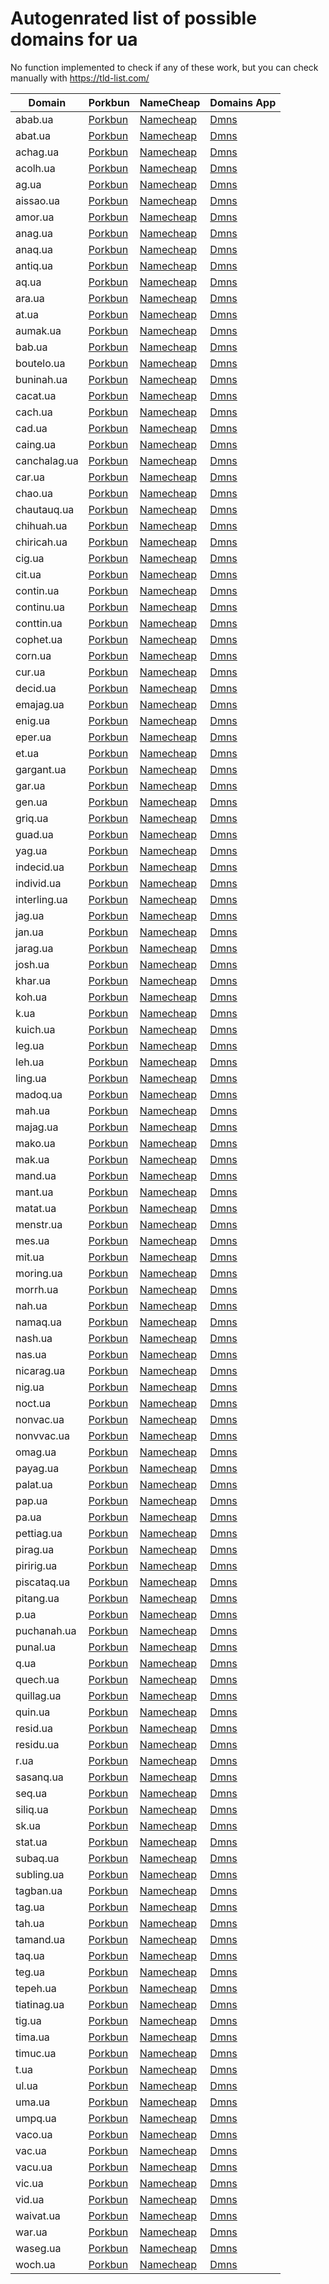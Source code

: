 # Autogenrated list of possible domains for ua

No function implemented to check if any of these work, but you can check manually with https://tld-list.com/

| Domain | Porkbun | NameCheap | Domains App |
|---|---|---|---|
| abab.ua | [Porkbun](https://porkbun.com/checkout/search?prb=e814663da1&tlds=&idnLanguage=&search=search&q=abab.ua) | [Namecheap](https://www.namecheap.com/domains/registration/results/?domain=abab.ua) | [Dmns](https://dmns.app/domains?q=abab.ua) |
| abat.ua | [Porkbun](https://porkbun.com/checkout/search?prb=e814663da1&tlds=&idnLanguage=&search=search&q=abat.ua) | [Namecheap](https://www.namecheap.com/domains/registration/results/?domain=abat.ua) | [Dmns](https://dmns.app/domains?q=abat.ua) |
| achag.ua | [Porkbun](https://porkbun.com/checkout/search?prb=e814663da1&tlds=&idnLanguage=&search=search&q=achag.ua) | [Namecheap](https://www.namecheap.com/domains/registration/results/?domain=achag.ua) | [Dmns](https://dmns.app/domains?q=achag.ua) |
| acolh.ua | [Porkbun](https://porkbun.com/checkout/search?prb=e814663da1&tlds=&idnLanguage=&search=search&q=acolh.ua) | [Namecheap](https://www.namecheap.com/domains/registration/results/?domain=acolh.ua) | [Dmns](https://dmns.app/domains?q=acolh.ua) |
| ag.ua | [Porkbun](https://porkbun.com/checkout/search?prb=e814663da1&tlds=&idnLanguage=&search=search&q=ag.ua) | [Namecheap](https://www.namecheap.com/domains/registration/results/?domain=ag.ua) | [Dmns](https://dmns.app/domains?q=ag.ua) |
| aissao.ua | [Porkbun](https://porkbun.com/checkout/search?prb=e814663da1&tlds=&idnLanguage=&search=search&q=aissao.ua) | [Namecheap](https://www.namecheap.com/domains/registration/results/?domain=aissao.ua) | [Dmns](https://dmns.app/domains?q=aissao.ua) |
| amor.ua | [Porkbun](https://porkbun.com/checkout/search?prb=e814663da1&tlds=&idnLanguage=&search=search&q=amor.ua) | [Namecheap](https://www.namecheap.com/domains/registration/results/?domain=amor.ua) | [Dmns](https://dmns.app/domains?q=amor.ua) |
| anag.ua | [Porkbun](https://porkbun.com/checkout/search?prb=e814663da1&tlds=&idnLanguage=&search=search&q=anag.ua) | [Namecheap](https://www.namecheap.com/domains/registration/results/?domain=anag.ua) | [Dmns](https://dmns.app/domains?q=anag.ua) |
| anaq.ua | [Porkbun](https://porkbun.com/checkout/search?prb=e814663da1&tlds=&idnLanguage=&search=search&q=anaq.ua) | [Namecheap](https://www.namecheap.com/domains/registration/results/?domain=anaq.ua) | [Dmns](https://dmns.app/domains?q=anaq.ua) |
| antiq.ua | [Porkbun](https://porkbun.com/checkout/search?prb=e814663da1&tlds=&idnLanguage=&search=search&q=antiq.ua) | [Namecheap](https://www.namecheap.com/domains/registration/results/?domain=antiq.ua) | [Dmns](https://dmns.app/domains?q=antiq.ua) |
| aq.ua | [Porkbun](https://porkbun.com/checkout/search?prb=e814663da1&tlds=&idnLanguage=&search=search&q=aq.ua) | [Namecheap](https://www.namecheap.com/domains/registration/results/?domain=aq.ua) | [Dmns](https://dmns.app/domains?q=aq.ua) |
| ara.ua | [Porkbun](https://porkbun.com/checkout/search?prb=e814663da1&tlds=&idnLanguage=&search=search&q=ara.ua) | [Namecheap](https://www.namecheap.com/domains/registration/results/?domain=ara.ua) | [Dmns](https://dmns.app/domains?q=ara.ua) |
| at.ua | [Porkbun](https://porkbun.com/checkout/search?prb=e814663da1&tlds=&idnLanguage=&search=search&q=at.ua) | [Namecheap](https://www.namecheap.com/domains/registration/results/?domain=at.ua) | [Dmns](https://dmns.app/domains?q=at.ua) |
| aumak.ua | [Porkbun](https://porkbun.com/checkout/search?prb=e814663da1&tlds=&idnLanguage=&search=search&q=aumak.ua) | [Namecheap](https://www.namecheap.com/domains/registration/results/?domain=aumak.ua) | [Dmns](https://dmns.app/domains?q=aumak.ua) |
| bab.ua | [Porkbun](https://porkbun.com/checkout/search?prb=e814663da1&tlds=&idnLanguage=&search=search&q=bab.ua) | [Namecheap](https://www.namecheap.com/domains/registration/results/?domain=bab.ua) | [Dmns](https://dmns.app/domains?q=bab.ua) |
| boutelo.ua | [Porkbun](https://porkbun.com/checkout/search?prb=e814663da1&tlds=&idnLanguage=&search=search&q=boutelo.ua) | [Namecheap](https://www.namecheap.com/domains/registration/results/?domain=boutelo.ua) | [Dmns](https://dmns.app/domains?q=boutelo.ua) |
| buninah.ua | [Porkbun](https://porkbun.com/checkout/search?prb=e814663da1&tlds=&idnLanguage=&search=search&q=buninah.ua) | [Namecheap](https://www.namecheap.com/domains/registration/results/?domain=buninah.ua) | [Dmns](https://dmns.app/domains?q=buninah.ua) |
| cacat.ua | [Porkbun](https://porkbun.com/checkout/search?prb=e814663da1&tlds=&idnLanguage=&search=search&q=cacat.ua) | [Namecheap](https://www.namecheap.com/domains/registration/results/?domain=cacat.ua) | [Dmns](https://dmns.app/domains?q=cacat.ua) |
| cach.ua | [Porkbun](https://porkbun.com/checkout/search?prb=e814663da1&tlds=&idnLanguage=&search=search&q=cach.ua) | [Namecheap](https://www.namecheap.com/domains/registration/results/?domain=cach.ua) | [Dmns](https://dmns.app/domains?q=cach.ua) |
| cad.ua | [Porkbun](https://porkbun.com/checkout/search?prb=e814663da1&tlds=&idnLanguage=&search=search&q=cad.ua) | [Namecheap](https://www.namecheap.com/domains/registration/results/?domain=cad.ua) | [Dmns](https://dmns.app/domains?q=cad.ua) |
| caing.ua | [Porkbun](https://porkbun.com/checkout/search?prb=e814663da1&tlds=&idnLanguage=&search=search&q=caing.ua) | [Namecheap](https://www.namecheap.com/domains/registration/results/?domain=caing.ua) | [Dmns](https://dmns.app/domains?q=caing.ua) |
| canchalag.ua | [Porkbun](https://porkbun.com/checkout/search?prb=e814663da1&tlds=&idnLanguage=&search=search&q=canchalag.ua) | [Namecheap](https://www.namecheap.com/domains/registration/results/?domain=canchalag.ua) | [Dmns](https://dmns.app/domains?q=canchalag.ua) |
| car.ua | [Porkbun](https://porkbun.com/checkout/search?prb=e814663da1&tlds=&idnLanguage=&search=search&q=car.ua) | [Namecheap](https://www.namecheap.com/domains/registration/results/?domain=car.ua) | [Dmns](https://dmns.app/domains?q=car.ua) |
| chao.ua | [Porkbun](https://porkbun.com/checkout/search?prb=e814663da1&tlds=&idnLanguage=&search=search&q=chao.ua) | [Namecheap](https://www.namecheap.com/domains/registration/results/?domain=chao.ua) | [Dmns](https://dmns.app/domains?q=chao.ua) |
| chautauq.ua | [Porkbun](https://porkbun.com/checkout/search?prb=e814663da1&tlds=&idnLanguage=&search=search&q=chautauq.ua) | [Namecheap](https://www.namecheap.com/domains/registration/results/?domain=chautauq.ua) | [Dmns](https://dmns.app/domains?q=chautauq.ua) |
| chihuah.ua | [Porkbun](https://porkbun.com/checkout/search?prb=e814663da1&tlds=&idnLanguage=&search=search&q=chihuah.ua) | [Namecheap](https://www.namecheap.com/domains/registration/results/?domain=chihuah.ua) | [Dmns](https://dmns.app/domains?q=chihuah.ua) |
| chiricah.ua | [Porkbun](https://porkbun.com/checkout/search?prb=e814663da1&tlds=&idnLanguage=&search=search&q=chiricah.ua) | [Namecheap](https://www.namecheap.com/domains/registration/results/?domain=chiricah.ua) | [Dmns](https://dmns.app/domains?q=chiricah.ua) |
| cig.ua | [Porkbun](https://porkbun.com/checkout/search?prb=e814663da1&tlds=&idnLanguage=&search=search&q=cig.ua) | [Namecheap](https://www.namecheap.com/domains/registration/results/?domain=cig.ua) | [Dmns](https://dmns.app/domains?q=cig.ua) |
| cit.ua | [Porkbun](https://porkbun.com/checkout/search?prb=e814663da1&tlds=&idnLanguage=&search=search&q=cit.ua) | [Namecheap](https://www.namecheap.com/domains/registration/results/?domain=cit.ua) | [Dmns](https://dmns.app/domains?q=cit.ua) |
| contin.ua | [Porkbun](https://porkbun.com/checkout/search?prb=e814663da1&tlds=&idnLanguage=&search=search&q=contin.ua) | [Namecheap](https://www.namecheap.com/domains/registration/results/?domain=contin.ua) | [Dmns](https://dmns.app/domains?q=contin.ua) |
| continu.ua | [Porkbun](https://porkbun.com/checkout/search?prb=e814663da1&tlds=&idnLanguage=&search=search&q=continu.ua) | [Namecheap](https://www.namecheap.com/domains/registration/results/?domain=continu.ua) | [Dmns](https://dmns.app/domains?q=continu.ua) |
| conttin.ua | [Porkbun](https://porkbun.com/checkout/search?prb=e814663da1&tlds=&idnLanguage=&search=search&q=conttin.ua) | [Namecheap](https://www.namecheap.com/domains/registration/results/?domain=conttin.ua) | [Dmns](https://dmns.app/domains?q=conttin.ua) |
| cophet.ua | [Porkbun](https://porkbun.com/checkout/search?prb=e814663da1&tlds=&idnLanguage=&search=search&q=cophet.ua) | [Namecheap](https://www.namecheap.com/domains/registration/results/?domain=cophet.ua) | [Dmns](https://dmns.app/domains?q=cophet.ua) |
| corn.ua | [Porkbun](https://porkbun.com/checkout/search?prb=e814663da1&tlds=&idnLanguage=&search=search&q=corn.ua) | [Namecheap](https://www.namecheap.com/domains/registration/results/?domain=corn.ua) | [Dmns](https://dmns.app/domains?q=corn.ua) |
| cur.ua | [Porkbun](https://porkbun.com/checkout/search?prb=e814663da1&tlds=&idnLanguage=&search=search&q=cur.ua) | [Namecheap](https://www.namecheap.com/domains/registration/results/?domain=cur.ua) | [Dmns](https://dmns.app/domains?q=cur.ua) |
| decid.ua | [Porkbun](https://porkbun.com/checkout/search?prb=e814663da1&tlds=&idnLanguage=&search=search&q=decid.ua) | [Namecheap](https://www.namecheap.com/domains/registration/results/?domain=decid.ua) | [Dmns](https://dmns.app/domains?q=decid.ua) |
| emajag.ua | [Porkbun](https://porkbun.com/checkout/search?prb=e814663da1&tlds=&idnLanguage=&search=search&q=emajag.ua) | [Namecheap](https://www.namecheap.com/domains/registration/results/?domain=emajag.ua) | [Dmns](https://dmns.app/domains?q=emajag.ua) |
| enig.ua | [Porkbun](https://porkbun.com/checkout/search?prb=e814663da1&tlds=&idnLanguage=&search=search&q=enig.ua) | [Namecheap](https://www.namecheap.com/domains/registration/results/?domain=enig.ua) | [Dmns](https://dmns.app/domains?q=enig.ua) |
| eper.ua | [Porkbun](https://porkbun.com/checkout/search?prb=e814663da1&tlds=&idnLanguage=&search=search&q=eper.ua) | [Namecheap](https://www.namecheap.com/domains/registration/results/?domain=eper.ua) | [Dmns](https://dmns.app/domains?q=eper.ua) |
| et.ua | [Porkbun](https://porkbun.com/checkout/search?prb=e814663da1&tlds=&idnLanguage=&search=search&q=et.ua) | [Namecheap](https://www.namecheap.com/domains/registration/results/?domain=et.ua) | [Dmns](https://dmns.app/domains?q=et.ua) |
| gargant.ua | [Porkbun](https://porkbun.com/checkout/search?prb=e814663da1&tlds=&idnLanguage=&search=search&q=gargant.ua) | [Namecheap](https://www.namecheap.com/domains/registration/results/?domain=gargant.ua) | [Dmns](https://dmns.app/domains?q=gargant.ua) |
| gar.ua | [Porkbun](https://porkbun.com/checkout/search?prb=e814663da1&tlds=&idnLanguage=&search=search&q=gar.ua) | [Namecheap](https://www.namecheap.com/domains/registration/results/?domain=gar.ua) | [Dmns](https://dmns.app/domains?q=gar.ua) |
| gen.ua | [Porkbun](https://porkbun.com/checkout/search?prb=e814663da1&tlds=&idnLanguage=&search=search&q=gen.ua) | [Namecheap](https://www.namecheap.com/domains/registration/results/?domain=gen.ua) | [Dmns](https://dmns.app/domains?q=gen.ua) |
| griq.ua | [Porkbun](https://porkbun.com/checkout/search?prb=e814663da1&tlds=&idnLanguage=&search=search&q=griq.ua) | [Namecheap](https://www.namecheap.com/domains/registration/results/?domain=griq.ua) | [Dmns](https://dmns.app/domains?q=griq.ua) |
| guad.ua | [Porkbun](https://porkbun.com/checkout/search?prb=e814663da1&tlds=&idnLanguage=&search=search&q=guad.ua) | [Namecheap](https://www.namecheap.com/domains/registration/results/?domain=guad.ua) | [Dmns](https://dmns.app/domains?q=guad.ua) |
| yag.ua | [Porkbun](https://porkbun.com/checkout/search?prb=e814663da1&tlds=&idnLanguage=&search=search&q=yag.ua) | [Namecheap](https://www.namecheap.com/domains/registration/results/?domain=yag.ua) | [Dmns](https://dmns.app/domains?q=yag.ua) |
| indecid.ua | [Porkbun](https://porkbun.com/checkout/search?prb=e814663da1&tlds=&idnLanguage=&search=search&q=indecid.ua) | [Namecheap](https://www.namecheap.com/domains/registration/results/?domain=indecid.ua) | [Dmns](https://dmns.app/domains?q=indecid.ua) |
| individ.ua | [Porkbun](https://porkbun.com/checkout/search?prb=e814663da1&tlds=&idnLanguage=&search=search&q=individ.ua) | [Namecheap](https://www.namecheap.com/domains/registration/results/?domain=individ.ua) | [Dmns](https://dmns.app/domains?q=individ.ua) |
| interling.ua | [Porkbun](https://porkbun.com/checkout/search?prb=e814663da1&tlds=&idnLanguage=&search=search&q=interling.ua) | [Namecheap](https://www.namecheap.com/domains/registration/results/?domain=interling.ua) | [Dmns](https://dmns.app/domains?q=interling.ua) |
| jag.ua | [Porkbun](https://porkbun.com/checkout/search?prb=e814663da1&tlds=&idnLanguage=&search=search&q=jag.ua) | [Namecheap](https://www.namecheap.com/domains/registration/results/?domain=jag.ua) | [Dmns](https://dmns.app/domains?q=jag.ua) |
| jan.ua | [Porkbun](https://porkbun.com/checkout/search?prb=e814663da1&tlds=&idnLanguage=&search=search&q=jan.ua) | [Namecheap](https://www.namecheap.com/domains/registration/results/?domain=jan.ua) | [Dmns](https://dmns.app/domains?q=jan.ua) |
| jarag.ua | [Porkbun](https://porkbun.com/checkout/search?prb=e814663da1&tlds=&idnLanguage=&search=search&q=jarag.ua) | [Namecheap](https://www.namecheap.com/domains/registration/results/?domain=jarag.ua) | [Dmns](https://dmns.app/domains?q=jarag.ua) |
| josh.ua | [Porkbun](https://porkbun.com/checkout/search?prb=e814663da1&tlds=&idnLanguage=&search=search&q=josh.ua) | [Namecheap](https://www.namecheap.com/domains/registration/results/?domain=josh.ua) | [Dmns](https://dmns.app/domains?q=josh.ua) |
| khar.ua | [Porkbun](https://porkbun.com/checkout/search?prb=e814663da1&tlds=&idnLanguage=&search=search&q=khar.ua) | [Namecheap](https://www.namecheap.com/domains/registration/results/?domain=khar.ua) | [Dmns](https://dmns.app/domains?q=khar.ua) |
| koh.ua | [Porkbun](https://porkbun.com/checkout/search?prb=e814663da1&tlds=&idnLanguage=&search=search&q=koh.ua) | [Namecheap](https://www.namecheap.com/domains/registration/results/?domain=koh.ua) | [Dmns](https://dmns.app/domains?q=koh.ua) |
| k.ua | [Porkbun](https://porkbun.com/checkout/search?prb=e814663da1&tlds=&idnLanguage=&search=search&q=k.ua) | [Namecheap](https://www.namecheap.com/domains/registration/results/?domain=k.ua) | [Dmns](https://dmns.app/domains?q=k.ua) |
| kuich.ua | [Porkbun](https://porkbun.com/checkout/search?prb=e814663da1&tlds=&idnLanguage=&search=search&q=kuich.ua) | [Namecheap](https://www.namecheap.com/domains/registration/results/?domain=kuich.ua) | [Dmns](https://dmns.app/domains?q=kuich.ua) |
| leg.ua | [Porkbun](https://porkbun.com/checkout/search?prb=e814663da1&tlds=&idnLanguage=&search=search&q=leg.ua) | [Namecheap](https://www.namecheap.com/domains/registration/results/?domain=leg.ua) | [Dmns](https://dmns.app/domains?q=leg.ua) |
| leh.ua | [Porkbun](https://porkbun.com/checkout/search?prb=e814663da1&tlds=&idnLanguage=&search=search&q=leh.ua) | [Namecheap](https://www.namecheap.com/domains/registration/results/?domain=leh.ua) | [Dmns](https://dmns.app/domains?q=leh.ua) |
| ling.ua | [Porkbun](https://porkbun.com/checkout/search?prb=e814663da1&tlds=&idnLanguage=&search=search&q=ling.ua) | [Namecheap](https://www.namecheap.com/domains/registration/results/?domain=ling.ua) | [Dmns](https://dmns.app/domains?q=ling.ua) |
| madoq.ua | [Porkbun](https://porkbun.com/checkout/search?prb=e814663da1&tlds=&idnLanguage=&search=search&q=madoq.ua) | [Namecheap](https://www.namecheap.com/domains/registration/results/?domain=madoq.ua) | [Dmns](https://dmns.app/domains?q=madoq.ua) |
| mah.ua | [Porkbun](https://porkbun.com/checkout/search?prb=e814663da1&tlds=&idnLanguage=&search=search&q=mah.ua) | [Namecheap](https://www.namecheap.com/domains/registration/results/?domain=mah.ua) | [Dmns](https://dmns.app/domains?q=mah.ua) |
| majag.ua | [Porkbun](https://porkbun.com/checkout/search?prb=e814663da1&tlds=&idnLanguage=&search=search&q=majag.ua) | [Namecheap](https://www.namecheap.com/domains/registration/results/?domain=majag.ua) | [Dmns](https://dmns.app/domains?q=majag.ua) |
| mako.ua | [Porkbun](https://porkbun.com/checkout/search?prb=e814663da1&tlds=&idnLanguage=&search=search&q=mako.ua) | [Namecheap](https://www.namecheap.com/domains/registration/results/?domain=mako.ua) | [Dmns](https://dmns.app/domains?q=mako.ua) |
| mak.ua | [Porkbun](https://porkbun.com/checkout/search?prb=e814663da1&tlds=&idnLanguage=&search=search&q=mak.ua) | [Namecheap](https://www.namecheap.com/domains/registration/results/?domain=mak.ua) | [Dmns](https://dmns.app/domains?q=mak.ua) |
| mand.ua | [Porkbun](https://porkbun.com/checkout/search?prb=e814663da1&tlds=&idnLanguage=&search=search&q=mand.ua) | [Namecheap](https://www.namecheap.com/domains/registration/results/?domain=mand.ua) | [Dmns](https://dmns.app/domains?q=mand.ua) |
| mant.ua | [Porkbun](https://porkbun.com/checkout/search?prb=e814663da1&tlds=&idnLanguage=&search=search&q=mant.ua) | [Namecheap](https://www.namecheap.com/domains/registration/results/?domain=mant.ua) | [Dmns](https://dmns.app/domains?q=mant.ua) |
| matat.ua | [Porkbun](https://porkbun.com/checkout/search?prb=e814663da1&tlds=&idnLanguage=&search=search&q=matat.ua) | [Namecheap](https://www.namecheap.com/domains/registration/results/?domain=matat.ua) | [Dmns](https://dmns.app/domains?q=matat.ua) |
| menstr.ua | [Porkbun](https://porkbun.com/checkout/search?prb=e814663da1&tlds=&idnLanguage=&search=search&q=menstr.ua) | [Namecheap](https://www.namecheap.com/domains/registration/results/?domain=menstr.ua) | [Dmns](https://dmns.app/domains?q=menstr.ua) |
| mes.ua | [Porkbun](https://porkbun.com/checkout/search?prb=e814663da1&tlds=&idnLanguage=&search=search&q=mes.ua) | [Namecheap](https://www.namecheap.com/domains/registration/results/?domain=mes.ua) | [Dmns](https://dmns.app/domains?q=mes.ua) |
| mit.ua | [Porkbun](https://porkbun.com/checkout/search?prb=e814663da1&tlds=&idnLanguage=&search=search&q=mit.ua) | [Namecheap](https://www.namecheap.com/domains/registration/results/?domain=mit.ua) | [Dmns](https://dmns.app/domains?q=mit.ua) |
| moring.ua | [Porkbun](https://porkbun.com/checkout/search?prb=e814663da1&tlds=&idnLanguage=&search=search&q=moring.ua) | [Namecheap](https://www.namecheap.com/domains/registration/results/?domain=moring.ua) | [Dmns](https://dmns.app/domains?q=moring.ua) |
| morrh.ua | [Porkbun](https://porkbun.com/checkout/search?prb=e814663da1&tlds=&idnLanguage=&search=search&q=morrh.ua) | [Namecheap](https://www.namecheap.com/domains/registration/results/?domain=morrh.ua) | [Dmns](https://dmns.app/domains?q=morrh.ua) |
| nah.ua | [Porkbun](https://porkbun.com/checkout/search?prb=e814663da1&tlds=&idnLanguage=&search=search&q=nah.ua) | [Namecheap](https://www.namecheap.com/domains/registration/results/?domain=nah.ua) | [Dmns](https://dmns.app/domains?q=nah.ua) |
| namaq.ua | [Porkbun](https://porkbun.com/checkout/search?prb=e814663da1&tlds=&idnLanguage=&search=search&q=namaq.ua) | [Namecheap](https://www.namecheap.com/domains/registration/results/?domain=namaq.ua) | [Dmns](https://dmns.app/domains?q=namaq.ua) |
| nash.ua | [Porkbun](https://porkbun.com/checkout/search?prb=e814663da1&tlds=&idnLanguage=&search=search&q=nash.ua) | [Namecheap](https://www.namecheap.com/domains/registration/results/?domain=nash.ua) | [Dmns](https://dmns.app/domains?q=nash.ua) |
| nas.ua | [Porkbun](https://porkbun.com/checkout/search?prb=e814663da1&tlds=&idnLanguage=&search=search&q=nas.ua) | [Namecheap](https://www.namecheap.com/domains/registration/results/?domain=nas.ua) | [Dmns](https://dmns.app/domains?q=nas.ua) |
| nicarag.ua | [Porkbun](https://porkbun.com/checkout/search?prb=e814663da1&tlds=&idnLanguage=&search=search&q=nicarag.ua) | [Namecheap](https://www.namecheap.com/domains/registration/results/?domain=nicarag.ua) | [Dmns](https://dmns.app/domains?q=nicarag.ua) |
| nig.ua | [Porkbun](https://porkbun.com/checkout/search?prb=e814663da1&tlds=&idnLanguage=&search=search&q=nig.ua) | [Namecheap](https://www.namecheap.com/domains/registration/results/?domain=nig.ua) | [Dmns](https://dmns.app/domains?q=nig.ua) |
| noct.ua | [Porkbun](https://porkbun.com/checkout/search?prb=e814663da1&tlds=&idnLanguage=&search=search&q=noct.ua) | [Namecheap](https://www.namecheap.com/domains/registration/results/?domain=noct.ua) | [Dmns](https://dmns.app/domains?q=noct.ua) |
| nonvac.ua | [Porkbun](https://porkbun.com/checkout/search?prb=e814663da1&tlds=&idnLanguage=&search=search&q=nonvac.ua) | [Namecheap](https://www.namecheap.com/domains/registration/results/?domain=nonvac.ua) | [Dmns](https://dmns.app/domains?q=nonvac.ua) |
| nonvvac.ua | [Porkbun](https://porkbun.com/checkout/search?prb=e814663da1&tlds=&idnLanguage=&search=search&q=nonvvac.ua) | [Namecheap](https://www.namecheap.com/domains/registration/results/?domain=nonvvac.ua) | [Dmns](https://dmns.app/domains?q=nonvvac.ua) |
| omag.ua | [Porkbun](https://porkbun.com/checkout/search?prb=e814663da1&tlds=&idnLanguage=&search=search&q=omag.ua) | [Namecheap](https://www.namecheap.com/domains/registration/results/?domain=omag.ua) | [Dmns](https://dmns.app/domains?q=omag.ua) |
| payag.ua | [Porkbun](https://porkbun.com/checkout/search?prb=e814663da1&tlds=&idnLanguage=&search=search&q=payag.ua) | [Namecheap](https://www.namecheap.com/domains/registration/results/?domain=payag.ua) | [Dmns](https://dmns.app/domains?q=payag.ua) |
| palat.ua | [Porkbun](https://porkbun.com/checkout/search?prb=e814663da1&tlds=&idnLanguage=&search=search&q=palat.ua) | [Namecheap](https://www.namecheap.com/domains/registration/results/?domain=palat.ua) | [Dmns](https://dmns.app/domains?q=palat.ua) |
| pap.ua | [Porkbun](https://porkbun.com/checkout/search?prb=e814663da1&tlds=&idnLanguage=&search=search&q=pap.ua) | [Namecheap](https://www.namecheap.com/domains/registration/results/?domain=pap.ua) | [Dmns](https://dmns.app/domains?q=pap.ua) |
| pa.ua | [Porkbun](https://porkbun.com/checkout/search?prb=e814663da1&tlds=&idnLanguage=&search=search&q=pa.ua) | [Namecheap](https://www.namecheap.com/domains/registration/results/?domain=pa.ua) | [Dmns](https://dmns.app/domains?q=pa.ua) |
| pettiag.ua | [Porkbun](https://porkbun.com/checkout/search?prb=e814663da1&tlds=&idnLanguage=&search=search&q=pettiag.ua) | [Namecheap](https://www.namecheap.com/domains/registration/results/?domain=pettiag.ua) | [Dmns](https://dmns.app/domains?q=pettiag.ua) |
| pirag.ua | [Porkbun](https://porkbun.com/checkout/search?prb=e814663da1&tlds=&idnLanguage=&search=search&q=pirag.ua) | [Namecheap](https://www.namecheap.com/domains/registration/results/?domain=pirag.ua) | [Dmns](https://dmns.app/domains?q=pirag.ua) |
| piririg.ua | [Porkbun](https://porkbun.com/checkout/search?prb=e814663da1&tlds=&idnLanguage=&search=search&q=piririg.ua) | [Namecheap](https://www.namecheap.com/domains/registration/results/?domain=piririg.ua) | [Dmns](https://dmns.app/domains?q=piririg.ua) |
| piscataq.ua | [Porkbun](https://porkbun.com/checkout/search?prb=e814663da1&tlds=&idnLanguage=&search=search&q=piscataq.ua) | [Namecheap](https://www.namecheap.com/domains/registration/results/?domain=piscataq.ua) | [Dmns](https://dmns.app/domains?q=piscataq.ua) |
| pitang.ua | [Porkbun](https://porkbun.com/checkout/search?prb=e814663da1&tlds=&idnLanguage=&search=search&q=pitang.ua) | [Namecheap](https://www.namecheap.com/domains/registration/results/?domain=pitang.ua) | [Dmns](https://dmns.app/domains?q=pitang.ua) |
| p.ua | [Porkbun](https://porkbun.com/checkout/search?prb=e814663da1&tlds=&idnLanguage=&search=search&q=p.ua) | [Namecheap](https://www.namecheap.com/domains/registration/results/?domain=p.ua) | [Dmns](https://dmns.app/domains?q=p.ua) |
| puchanah.ua | [Porkbun](https://porkbun.com/checkout/search?prb=e814663da1&tlds=&idnLanguage=&search=search&q=puchanah.ua) | [Namecheap](https://www.namecheap.com/domains/registration/results/?domain=puchanah.ua) | [Dmns](https://dmns.app/domains?q=puchanah.ua) |
| punal.ua | [Porkbun](https://porkbun.com/checkout/search?prb=e814663da1&tlds=&idnLanguage=&search=search&q=punal.ua) | [Namecheap](https://www.namecheap.com/domains/registration/results/?domain=punal.ua) | [Dmns](https://dmns.app/domains?q=punal.ua) |
| q.ua | [Porkbun](https://porkbun.com/checkout/search?prb=e814663da1&tlds=&idnLanguage=&search=search&q=q.ua) | [Namecheap](https://www.namecheap.com/domains/registration/results/?domain=q.ua) | [Dmns](https://dmns.app/domains?q=q.ua) |
| quech.ua | [Porkbun](https://porkbun.com/checkout/search?prb=e814663da1&tlds=&idnLanguage=&search=search&q=quech.ua) | [Namecheap](https://www.namecheap.com/domains/registration/results/?domain=quech.ua) | [Dmns](https://dmns.app/domains?q=quech.ua) |
| quillag.ua | [Porkbun](https://porkbun.com/checkout/search?prb=e814663da1&tlds=&idnLanguage=&search=search&q=quillag.ua) | [Namecheap](https://www.namecheap.com/domains/registration/results/?domain=quillag.ua) | [Dmns](https://dmns.app/domains?q=quillag.ua) |
| quin.ua | [Porkbun](https://porkbun.com/checkout/search?prb=e814663da1&tlds=&idnLanguage=&search=search&q=quin.ua) | [Namecheap](https://www.namecheap.com/domains/registration/results/?domain=quin.ua) | [Dmns](https://dmns.app/domains?q=quin.ua) |
| resid.ua | [Porkbun](https://porkbun.com/checkout/search?prb=e814663da1&tlds=&idnLanguage=&search=search&q=resid.ua) | [Namecheap](https://www.namecheap.com/domains/registration/results/?domain=resid.ua) | [Dmns](https://dmns.app/domains?q=resid.ua) |
| residu.ua | [Porkbun](https://porkbun.com/checkout/search?prb=e814663da1&tlds=&idnLanguage=&search=search&q=residu.ua) | [Namecheap](https://www.namecheap.com/domains/registration/results/?domain=residu.ua) | [Dmns](https://dmns.app/domains?q=residu.ua) |
| r.ua | [Porkbun](https://porkbun.com/checkout/search?prb=e814663da1&tlds=&idnLanguage=&search=search&q=r.ua) | [Namecheap](https://www.namecheap.com/domains/registration/results/?domain=r.ua) | [Dmns](https://dmns.app/domains?q=r.ua) |
| sasanq.ua | [Porkbun](https://porkbun.com/checkout/search?prb=e814663da1&tlds=&idnLanguage=&search=search&q=sasanq.ua) | [Namecheap](https://www.namecheap.com/domains/registration/results/?domain=sasanq.ua) | [Dmns](https://dmns.app/domains?q=sasanq.ua) |
| seq.ua | [Porkbun](https://porkbun.com/checkout/search?prb=e814663da1&tlds=&idnLanguage=&search=search&q=seq.ua) | [Namecheap](https://www.namecheap.com/domains/registration/results/?domain=seq.ua) | [Dmns](https://dmns.app/domains?q=seq.ua) |
| siliq.ua | [Porkbun](https://porkbun.com/checkout/search?prb=e814663da1&tlds=&idnLanguage=&search=search&q=siliq.ua) | [Namecheap](https://www.namecheap.com/domains/registration/results/?domain=siliq.ua) | [Dmns](https://dmns.app/domains?q=siliq.ua) |
| sk.ua | [Porkbun](https://porkbun.com/checkout/search?prb=e814663da1&tlds=&idnLanguage=&search=search&q=sk.ua) | [Namecheap](https://www.namecheap.com/domains/registration/results/?domain=sk.ua) | [Dmns](https://dmns.app/domains?q=sk.ua) |
| stat.ua | [Porkbun](https://porkbun.com/checkout/search?prb=e814663da1&tlds=&idnLanguage=&search=search&q=stat.ua) | [Namecheap](https://www.namecheap.com/domains/registration/results/?domain=stat.ua) | [Dmns](https://dmns.app/domains?q=stat.ua) |
| subaq.ua | [Porkbun](https://porkbun.com/checkout/search?prb=e814663da1&tlds=&idnLanguage=&search=search&q=subaq.ua) | [Namecheap](https://www.namecheap.com/domains/registration/results/?domain=subaq.ua) | [Dmns](https://dmns.app/domains?q=subaq.ua) |
| subling.ua | [Porkbun](https://porkbun.com/checkout/search?prb=e814663da1&tlds=&idnLanguage=&search=search&q=subling.ua) | [Namecheap](https://www.namecheap.com/domains/registration/results/?domain=subling.ua) | [Dmns](https://dmns.app/domains?q=subling.ua) |
| tagban.ua | [Porkbun](https://porkbun.com/checkout/search?prb=e814663da1&tlds=&idnLanguage=&search=search&q=tagban.ua) | [Namecheap](https://www.namecheap.com/domains/registration/results/?domain=tagban.ua) | [Dmns](https://dmns.app/domains?q=tagban.ua) |
| tag.ua | [Porkbun](https://porkbun.com/checkout/search?prb=e814663da1&tlds=&idnLanguage=&search=search&q=tag.ua) | [Namecheap](https://www.namecheap.com/domains/registration/results/?domain=tag.ua) | [Dmns](https://dmns.app/domains?q=tag.ua) |
| tah.ua | [Porkbun](https://porkbun.com/checkout/search?prb=e814663da1&tlds=&idnLanguage=&search=search&q=tah.ua) | [Namecheap](https://www.namecheap.com/domains/registration/results/?domain=tah.ua) | [Dmns](https://dmns.app/domains?q=tah.ua) |
| tamand.ua | [Porkbun](https://porkbun.com/checkout/search?prb=e814663da1&tlds=&idnLanguage=&search=search&q=tamand.ua) | [Namecheap](https://www.namecheap.com/domains/registration/results/?domain=tamand.ua) | [Dmns](https://dmns.app/domains?q=tamand.ua) |
| taq.ua | [Porkbun](https://porkbun.com/checkout/search?prb=e814663da1&tlds=&idnLanguage=&search=search&q=taq.ua) | [Namecheap](https://www.namecheap.com/domains/registration/results/?domain=taq.ua) | [Dmns](https://dmns.app/domains?q=taq.ua) |
| teg.ua | [Porkbun](https://porkbun.com/checkout/search?prb=e814663da1&tlds=&idnLanguage=&search=search&q=teg.ua) | [Namecheap](https://www.namecheap.com/domains/registration/results/?domain=teg.ua) | [Dmns](https://dmns.app/domains?q=teg.ua) |
| tepeh.ua | [Porkbun](https://porkbun.com/checkout/search?prb=e814663da1&tlds=&idnLanguage=&search=search&q=tepeh.ua) | [Namecheap](https://www.namecheap.com/domains/registration/results/?domain=tepeh.ua) | [Dmns](https://dmns.app/domains?q=tepeh.ua) |
| tiatinag.ua | [Porkbun](https://porkbun.com/checkout/search?prb=e814663da1&tlds=&idnLanguage=&search=search&q=tiatinag.ua) | [Namecheap](https://www.namecheap.com/domains/registration/results/?domain=tiatinag.ua) | [Dmns](https://dmns.app/domains?q=tiatinag.ua) |
| tig.ua | [Porkbun](https://porkbun.com/checkout/search?prb=e814663da1&tlds=&idnLanguage=&search=search&q=tig.ua) | [Namecheap](https://www.namecheap.com/domains/registration/results/?domain=tig.ua) | [Dmns](https://dmns.app/domains?q=tig.ua) |
| tima.ua | [Porkbun](https://porkbun.com/checkout/search?prb=e814663da1&tlds=&idnLanguage=&search=search&q=tima.ua) | [Namecheap](https://www.namecheap.com/domains/registration/results/?domain=tima.ua) | [Dmns](https://dmns.app/domains?q=tima.ua) |
| timuc.ua | [Porkbun](https://porkbun.com/checkout/search?prb=e814663da1&tlds=&idnLanguage=&search=search&q=timuc.ua) | [Namecheap](https://www.namecheap.com/domains/registration/results/?domain=timuc.ua) | [Dmns](https://dmns.app/domains?q=timuc.ua) |
| t.ua | [Porkbun](https://porkbun.com/checkout/search?prb=e814663da1&tlds=&idnLanguage=&search=search&q=t.ua) | [Namecheap](https://www.namecheap.com/domains/registration/results/?domain=t.ua) | [Dmns](https://dmns.app/domains?q=t.ua) |
| ul.ua | [Porkbun](https://porkbun.com/checkout/search?prb=e814663da1&tlds=&idnLanguage=&search=search&q=ul.ua) | [Namecheap](https://www.namecheap.com/domains/registration/results/?domain=ul.ua) | [Dmns](https://dmns.app/domains?q=ul.ua) |
| uma.ua | [Porkbun](https://porkbun.com/checkout/search?prb=e814663da1&tlds=&idnLanguage=&search=search&q=uma.ua) | [Namecheap](https://www.namecheap.com/domains/registration/results/?domain=uma.ua) | [Dmns](https://dmns.app/domains?q=uma.ua) |
| umpq.ua | [Porkbun](https://porkbun.com/checkout/search?prb=e814663da1&tlds=&idnLanguage=&search=search&q=umpq.ua) | [Namecheap](https://www.namecheap.com/domains/registration/results/?domain=umpq.ua) | [Dmns](https://dmns.app/domains?q=umpq.ua) |
| vaco.ua | [Porkbun](https://porkbun.com/checkout/search?prb=e814663da1&tlds=&idnLanguage=&search=search&q=vaco.ua) | [Namecheap](https://www.namecheap.com/domains/registration/results/?domain=vaco.ua) | [Dmns](https://dmns.app/domains?q=vaco.ua) |
| vac.ua | [Porkbun](https://porkbun.com/checkout/search?prb=e814663da1&tlds=&idnLanguage=&search=search&q=vac.ua) | [Namecheap](https://www.namecheap.com/domains/registration/results/?domain=vac.ua) | [Dmns](https://dmns.app/domains?q=vac.ua) |
| vacu.ua | [Porkbun](https://porkbun.com/checkout/search?prb=e814663da1&tlds=&idnLanguage=&search=search&q=vacu.ua) | [Namecheap](https://www.namecheap.com/domains/registration/results/?domain=vacu.ua) | [Dmns](https://dmns.app/domains?q=vacu.ua) |
| vic.ua | [Porkbun](https://porkbun.com/checkout/search?prb=e814663da1&tlds=&idnLanguage=&search=search&q=vic.ua) | [Namecheap](https://www.namecheap.com/domains/registration/results/?domain=vic.ua) | [Dmns](https://dmns.app/domains?q=vic.ua) |
| vid.ua | [Porkbun](https://porkbun.com/checkout/search?prb=e814663da1&tlds=&idnLanguage=&search=search&q=vid.ua) | [Namecheap](https://www.namecheap.com/domains/registration/results/?domain=vid.ua) | [Dmns](https://dmns.app/domains?q=vid.ua) |
| waivat.ua | [Porkbun](https://porkbun.com/checkout/search?prb=e814663da1&tlds=&idnLanguage=&search=search&q=waivat.ua) | [Namecheap](https://www.namecheap.com/domains/registration/results/?domain=waivat.ua) | [Dmns](https://dmns.app/domains?q=waivat.ua) |
| war.ua | [Porkbun](https://porkbun.com/checkout/search?prb=e814663da1&tlds=&idnLanguage=&search=search&q=war.ua) | [Namecheap](https://www.namecheap.com/domains/registration/results/?domain=war.ua) | [Dmns](https://dmns.app/domains?q=war.ua) |
| waseg.ua | [Porkbun](https://porkbun.com/checkout/search?prb=e814663da1&tlds=&idnLanguage=&search=search&q=waseg.ua) | [Namecheap](https://www.namecheap.com/domains/registration/results/?domain=waseg.ua) | [Dmns](https://dmns.app/domains?q=waseg.ua) |
| woch.ua | [Porkbun](https://porkbun.com/checkout/search?prb=e814663da1&tlds=&idnLanguage=&search=search&q=woch.ua) | [Namecheap](https://www.namecheap.com/domains/registration/results/?domain=woch.ua) | [Dmns](https://dmns.app/domains?q=woch.ua) |
